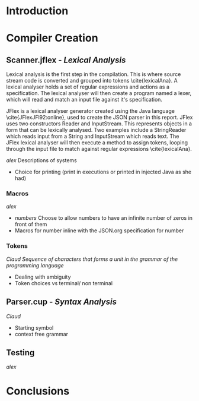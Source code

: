 # Introduction

# Compiler Creation

## Scanner.jflex - *Lexical Analysis*

Lexical analysis is the first step in the compilation. This is where source stream code is converted and grouped into tokens \cite{lexicalAna}. A lexical analyser holds a set of regular expressions and actions as a specification. The lexical analyser will then create a program named a lexer, which will read and match an input file against it's specification.

JFlex is a lexical analyser generator created using the Java language \cite{JFlexJFl92:online}, used to create the JSON parser in this report. JFlex uses two constructors Reader and InputStream. This represents objects in a form that can be lexically analysed. Two examples include a StringReader which reads input from a String and InputStream which reads text. The JFlex lexical analyser will then execute a method to assign tokens, looping through the input file to match against regular expressions \cite{lexicalAna}.


*alex*
Descriptions of systems
- Choice for printing (print in executions or printed in injected Java as she had)

### Macros
*alex*
- *numbers* Choose to allow numbers to have an infinite number of zeros in front of them
- Macros for number inline with the JSON.org specification for number

### Tokens
*Claud
Sequence of characters that forms a unit in the grammar of the programming language*
 - Dealing with ambiguity
 - Token choices vs terminal/ non terminal

## Parser.cup - *Syntax Analysis*
*Claud*
 - Starting symbol
 - context free grammar

## Testing
*alex*

# Conclusions

